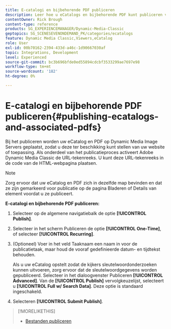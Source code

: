 ```yaml
---
title: E-catalogi en bijbehorende PDF publiceren
description: Leer hoe u eCatalogs en bijbehorende PDF kunt publiceren vanuit Adobe Dynamic Media Classic.
contentOwner: Rick Brough
content-type: reference
products: SG_EXPERIENCEMANAGER/Dynamic-Media-Classic
geptopics: SG_SCENESEVENONDEMAND_PK/categories/ecatalogs
feature: Dynamic Media Classic,Viewers,eCatalog
role: User
exl-id: 00b70162-2394-433d-a46c-1d90667030af
topic: Integrations, Development
level: Experienced
source-git-commit: bc3b696bfde0ed55894cdcbf3533299ae7697e98
workflow-type: tm+mt
source-wordcount: '182'
ht-degree: 0%

---
```


# E-catalogi en bijbehorende PDF publiceren{#publishing-ecatalogs-and-associated-pdfs}

Bij het publiceren worden uw eCatalog en PDF op Dynamic Media Image Servers geplaatst, zodat u deze ter beschikking kunt stellen van uw website of toepassing. Als onderdeel van het publicatieproces activeert Adobe Dynamic Media Classic de URL-tekenreeks. U kunt deze URL-tekenreeks in de code van de HTML-webpagina plaatsen.

>[!NOTE]
>
>Zorg ervoor dat uw eCatalog en PDF zich in dezelfde map bevinden en dat ze zijn gemarkeerd voor publicatie op de pagina Bladeren of Details van element voordat u ze publiceert.

**E-catalogi en bijbehorende PDF publiceren:**

1. Selecteer op de algemene navigatiebalk de optie **[!UICONTROL Publish]**.
1. Selecteer in het scherm Publiceren de optie **[!UICONTROL One-Time]**, of selecteer **[!UICONTROL Recurring]**.
1. (Optioneel) Voer in het veld Taaknaam een naam in voor de publicatietaak, maar houd de vooraf gedefinieerde datum- en tijdtekst behouden.

   Als u uw eCatalog opstelt zodat de kijkers sleutelwoordonderzoeken kunnen uitvoeren, zorg ervoor dat de sleutelwoordgegevens worden gepubliceerd. Selecteer in het dialoogvenster Publiceren **[!UICONTROL Advanced]**. Van de **[!UICONTROL Publish]** vervolgkeuzelijst, selecteert u **[!UICONTROL Full w/ Search Data]**. Deze optie is standaard ingeschakeld.

1. Selecteren **[!UICONTROL Submit Publish]**.

>[!MORELIKETHIS]
>
>* [Bestanden publiceren](publishing-files.md)
